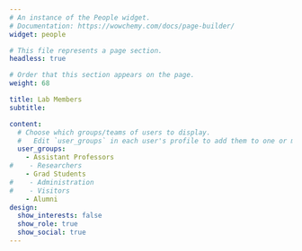 ```yaml
---
# An instance of the People widget.
# Documentation: https://wowchemy.com/docs/page-builder/
widget: people

# This file represents a page section.
headless: true

# Order that this section appears on the page.
weight: 68

title: Lab Members
subtitle:

content:
  # Choose which groups/teams of users to display.
  #   Edit `user_groups` in each user's profile to add them to one or more of these groups.
  user_groups:
    - Assistant Professors
#    - Researchers
    - Grad Students
#    - Administration
#    - Visitors
    - Alumni
design:
  show_interests: false
  show_role: true
  show_social: true
---
```

